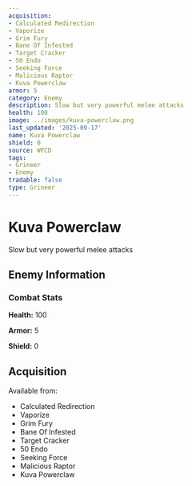 ```yaml
---
acquisition:
- Calculated Redirection
- Vaporize
- Grim Fury
- Bane Of Infested
- Target Cracker
- 50 Endo
- Seeking Force
- Malicious Raptor
- Kuva Powerclaw
armor: 5
category: Enemy
description: Slow but very powerful melee attacks
health: 100
image: ../images/kuva-powerclaw.png
last_updated: '2025-09-17'
name: Kuva Powerclaw
shield: 0
source: WFCD
tags:
- Grineer
- Enemy
tradable: false
type: Grineer
---
```


# Kuva Powerclaw

Slow but very powerful melee attacks

## Enemy Information

### Combat Stats

**Health:** 100

**Armor:** 5

**Shield:** 0

## Acquisition

Available from:
- Calculated Redirection
- Vaporize
- Grim Fury
- Bane Of Infested
- Target Cracker
- 50 Endo
- Seeking Force
- Malicious Raptor
- Kuva Powerclaw

